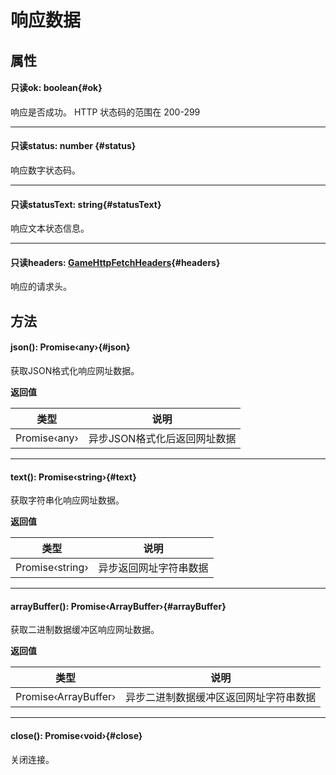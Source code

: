 <script setup>
import '/style.css'
</script>
# 响应数据
## 属性

#### <font id="API" /><font id="ReadOnly">只读</font>ok<font id="Type">: boolean</font>{#ok} 
响应是否成功。
HTTP 状态码的范围在 200-299


---


#### <font id="API" /><font id="ReadOnly">只读</font>status<font id="Type">: number</font> {#status} 


响应数字状态码。


---


#### <font id="API" /><font id="ReadOnly">只读</font>statusText<font id="Type">: string</font>{#statusText} 

响应文本状态信息。


---


#### <font id="API" /><font id="ReadOnly">只读</font>headers<font id="Type">: [GameHttpFetchHeaders](/GameHttpAPI/request#GameHttpFetchHeaders)</font>{#headers} 

响应的请求头。



## 方法

#### <font id="API" />json()<font id="Type">: Promise‹any›</font>{#json} 

获取JSON格式化响应网址数据。

**返回值**

| **类型** | **说明** |
| --- | --- |
| Promise‹any› | 异步JSON格式化后返回网址数据 |



---


#### <font id="API" />text()<font id="Type">: Promise‹string›</font>{#text} 
获取字符串化响应网址数据。

**返回值**

| **类型** | **说明** |
| --- | --- |
| Promise‹string› | 异步返回网址字符串数据 |



---


#### <font id="API" />arrayBuffer()<font id="Type">: Promise‹ArrayBuffer›</font>{#arrayBuffer} 
获取二进制数据缓冲区响应网址数据。

**返回值**

| **类型** | **说明** |
| --- | --- |
| Promise‹ArrayBuffer› | 异步二进制数据缓冲区返回网址字符串数据 |



---


#### <font id="API" />close()<font id="Type">: Promise‹void›</font>{#close} 
关闭连接。


